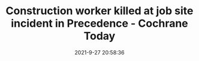 ---
"title": "Construction worker killed at job site incident in Precedence - Cochrane Today"
"date": "2021-9-27 20:58:36"
"feed_name": "GOOGLENEWSCONSTRUCTION"
"feed_website": "https://news.google.com/search?q=construction%2Bincident&hl=en-US&gl=US&ceid=US:en"
"feed_rss": "https://news.google.com/rss/search?q=construction%2Bincident&hl=en-US&gl=US&ceid=US:en"
"link": "https://www.cochranetoday.ca/local-news/construction-worker-killed-at-job-site-incident-in-precedence-4463153"
"source": "{'href': 'https://www.cochranetoday.ca', 'title': 'Cochrane Today'}"
"file": "_posts/2021-1-1-efe4f7ada88d0eea6892615c050f54a83f998c14.md"
"accident": "1"
"drilling": "1"
"dead": "1"
"injured": "0"
"arrested": "0"
"where": "construction site"
"causes": "unknown"
"place": "precedence"
"place_uri": "unknown place"
---
